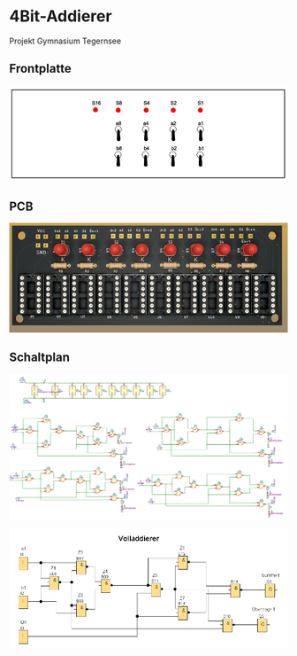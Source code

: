 # 4Bit-Addierer
Projekt Gymnasium Tegernsee

## Frontplatte
![image](https://github.com/frankyhub/png/blob/master/Frontplatte.png)


## PCB
![image](https://github.com/frankyhub/png/blob/master/4Bit_Addierer.png)

## Schaltplan
![image](https://github.com/frankyhub/png/blob/master/4Bit_Adierer.png)


![image](https://github.com/frankyhub/png/blob/master/Schaltplan%20Volladdiererpng.png)
